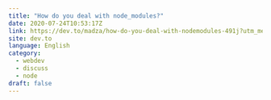 ```yaml
---
title: "How do you deal with node_modules?"
date: 2020-07-24T10:53:17Z
link: https://dev.to/madza/how-do-you-deal-with-nodemodules-491j?utm_medium=RSS&utm_source=news.12bit.vn
site: dev.to
language: English
category:
  - webdev
  - discuss
  - node
draft: false
---
```

